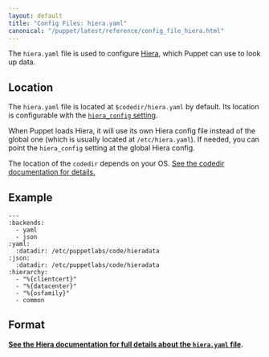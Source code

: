 ```yaml
---
layout: default
title: "Config Files: hiera.yaml"
canonical: "/puppet/latest/reference/config_file_hiera.html"
---
```


[hiera]: /hiera/latest/
[hiera_config]: /puppet/4.1/reference/configuration.html#hieraconfig

The `hiera.yaml` file is used to configure [Hiera][], which Puppet can use to look up data.

## Location

The `hiera.yaml` file is located at `$codedir/hiera.yaml` by default. Its location is configurable with the [`hiera_config` setting][hiera_config].

When Puppet loads Hiera, it will use its own Hiera config file instead of the global one (which is usually located at `/etc/hiera.yaml`). If needed, you can point the `hiera_config` setting at the global Hiera config.

The location of the `codedir` depends on your OS. [See the codedir documentation for details.][codedir]

[codedir]: ./dirs_codedir.html


## Example

    ---
    :backends:
      - yaml
      - json
    :yaml:
      :datadir: /etc/puppetlabs/code/hieradata
    :json:
      :datadir: /etc/puppetlabs/code/hieradata
    :hierarchy:
      - "%{clientcert}"
      - "%{datacenter}"
      - "%{osfamily}"
      - common

## Format

**[See the Hiera documentation for full details about the `hiera.yaml` file](/hiera/latest/configuring.html).**
